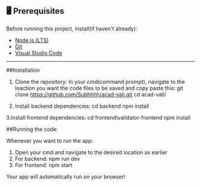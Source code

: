## 🖥 Prerequisites

Before running this project, install(if haven't already):
- [Node.js (LTS)](https://nodejs.org/en/download/)
- [Git](https://git-scm.com/download/win)
- [Visual Studio Code](https://code.visualstudio.com/)
---
##Installation

1. Clone the repository:
In your cmd(command prompt), navigate to the loaction you want the code files to be saved and copy paste this:
git clone https://github.com/Subhhhh/acad-vali.git
cd acad-vali/

2. Install backend dependencies:
cd backend
npm install

3.Install frontend dependencies:
cd frontend\validator-frontend
npm install

##Running the code:

Whenever you want to run the app:
1. Open your cmd and navigate to the desired location as earlier
2. For backend:
   npm run dev
3. For frontend:
   npm start

Your app will automatically run on your browser!

